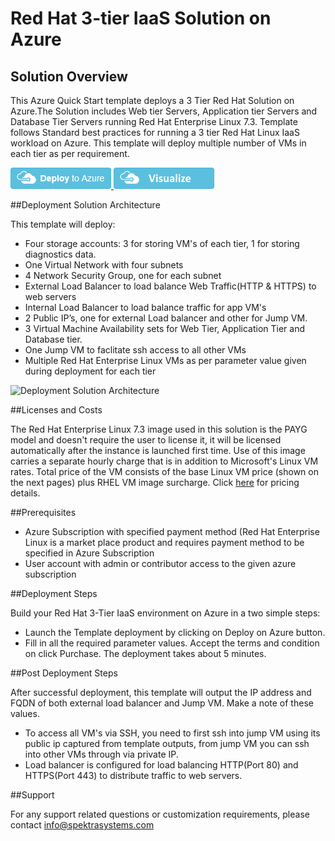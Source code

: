 # Red Hat 3-tier IaaS Solution on Azure 
## Solution Overview 
This Azure Quick Start template deploys a 3 Tier Red Hat Solution on Azure.The Solution includes Web tier Servers, Application tier Servers and Database Tier Servers running Red Hat Enterprise Linux 7.3. Template follows Standard best practices for running a 3 tier Red Hat Linux IaaS workload on Azure. This template will deploy multiple number of VMs in each tier as per requirement. 

<a href="https://portal.azure.com/#create/Microsoft.Template/uri/https%3A%2F%2Fraw.githubusercontent.com%2FSpektraSystems%2Fredhat-3tier-architecture%2Fmaster%2Fazuredeploy.json" target="_blank">
<img src="https://raw.githubusercontent.com/Azure/azure-quickstart-templates/master/1-CONTRIBUTION-GUIDE/images/deploytoazure.png"/>
</a>
<a href="http://armviz.io/#/?load=https%3A%2F%2Fraw.githubusercontent.com%2FSpektraSystems%2Fredhat-3tier-architecture%2Fmasterhttps://raw.githubusercontent.com/SpektraSystems/redhat-3tier-architecture/master/azuredeploy.json" target="_blank">
<img src="https://raw.githubusercontent.com/Azure/azure-quickstart-templates/master/1-CONTRIBUTION-GUIDE/images/visualizebutton.png"/>
</a> 

 
##Deployment Solution Architecture 

This template will deploy: 

- Four storage accounts: 3 for storing VM's of each tier, 1 for storing diagnostics data.
-	One Virtual Network with four subnets
- 4 Network Security Group, one for each subnet
-	External Load Balancer to load balance Web Traffic(HTTP & HTTPS) to web servers
- Internal Load Balancer to load balance traffic for app VM's
-	2 Public IP’s, one for external Load balancer and other for Jump VM. 
-	3 Virtual Machine Availability sets for Web Tier, Application Tier and Database tier.
-	One Jump VM to faclitate ssh access to all other VMs
-	Multiple Red Hat Enterprise Linux VMs as per parameter value given during deployment for each tier

![Deployment Solution Architecture](https://github.com/SpektraSystems/redhat-3tier-architecture/blob/master/images/architecture.png?raw=true)

##Licenses and Costs 

The Red Hat Enterprise Linux 7.3 image used in this solution is the PAYG model and doesn't require the user to license it, it will be licensed automatically after the instance is launched first time. Use of this image carries a separate hourly charge that is in addition to Microsoft's Linux VM rates. Total price of the VM consists of the base Linux VM price (shown on the next pages) plus RHEL VM image surcharge.  Click [here](https://azure.microsoft.com/en-us/pricing/details/virtual-machines/red-hat/) for pricing details.

##Prerequisites 

- Azure Subscription with specified payment method (Red Hat Enterprise Linux is a market place product and requires payment method to be specified in Azure Subscription
-	User account with admin or contributor access to the given azure subscription

##Deployment Steps  

Build your Red Hat 3-Tier IaaS environment on Azure in a two simple steps:  
- Launch the Template deployment by clicking on Deploy on Azure button. 
- Fill in all the required parameter values. Accept the terms and condition on click Purchase. The deployment takes about 5 minutes. 

##Post Deployment Steps 

After successful deployment, this template will output the IP address and FQDN of both external load balancer and Jump VM. Make a note of these values.

- To access all VM's via SSH, you need to first ssh into jump VM using its public ip captured from template outputs, from jump VM you can ssh into other VMs through via private IP.
- Load balancer is configured for load balancing HTTP(Port 80) and HTTPS(Port 443) to distribute traffic to web servers. 

##Support 

For any support related questions or customization requirements, please contact info@spektrasystems.com



